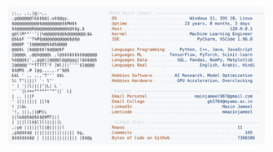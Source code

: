 <picture>
  <source srcset="https://raw.githubusercontent.com/mmazinjameel/mmazinjameel/main/dark_mode.svg?v=1752012626" media="(prefers-color-scheme: dark)">
  <img src="https://raw.githubusercontent.com/mmazinjameel/mmazinjameel/main/light_mode.svg?v=1752012626">
</picture>

